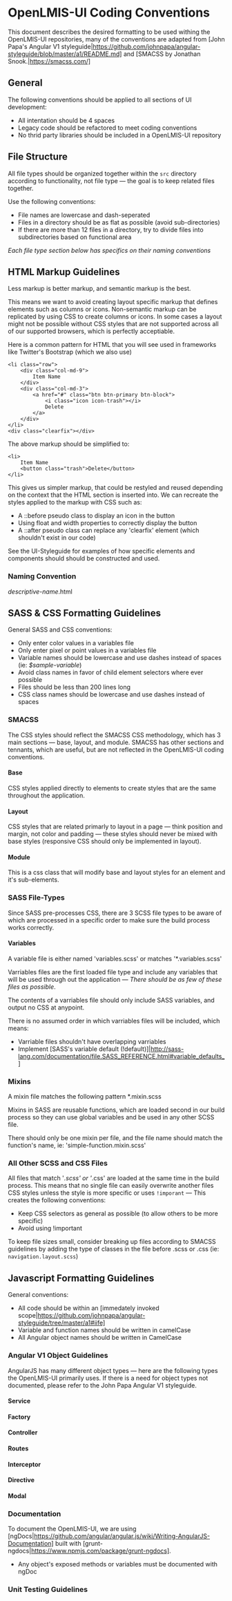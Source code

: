 # OpenLMIS-UI Coding Conventions

This document describes the desired formatting to be used withing the OpenLMIS-UI repositories, many of the conventions are adapted from [John Papa's Angular V1 styleguide|https://github.com/johnpapa/angular-styleguide/blob/master/a1/README.md] and [SMACSS by Jonathan Snook.|https://smacss.com/]

## General
The following conventions should be applied to all sections of UI development:
* All intentation should be 4 spaces
* Legacy code should be refactored to meet coding conventions
* No thrid party libraries should be included in a OpenLMIS-UI repository

## File Structure
All file types should be organized together within the `src` directory according to functionality, not file type — the goal is to keep related files together.

Use the following conventions:
* File names are lowercase and dash-seperated
* Files in a directory should be as flat as possible (avoid sub-directories)
* If there are more than 12 files in a directory, try to divide files into subdirectories based on functional area

*Each file type section below has specifics on their naming conventions*

## HTML Markup Guidelines

Less markup is better markup, and semantic markup is the best.

This means we want to avoid creating layout specific markup that defines elements such as columns or icons. Non-semantic markup can be replicated by using CSS to create columns or icons. In some cases a layout might not be possible without CSS styles that are not supported across all of our supported browsers, which is perfectly acceptiable.

Here is a common pattern for HTML that you will see used in frameworks like Twitter's Bootstrap (which we also use)
```
<li class="row">
	<div class="col-md-9">
		Item Name
	</div>
	<div class="col-md-3">
		<a href="#" class="btn btn-primary btn-block">
			<i class="icon icon-trash"></i>
			Delete
		</a>
	</div>
</li>
<div class="clearfix"></div>
```

The above markup should be simplified to:
```
<li>
	Item Name
	<button class="trash">Delete</button>
</li>
```
This gives us simpler markup, that could be restyled and reused depending on the context that the HTML section is inserted into. We can recreate the styles applied to the markup with CSS such as:
* A ::before pseudo class to display an icon in the button
* Using float and width properties to correctly display the button
* A ::after pseudo class can replace any 'clearfix' element (which shouldn't exist in our code)

See the UI-Styleguide for examples of how specific elements and components should should be constructed and used. 

### Naming Convention
_descriptive-name_.html

## SASS & CSS Formatting Guidelines

General SASS and CSS conventions:
* Only enter color values in a variables file
* Only enter pixel or point values in a variables file
* Variable names should be lowercase and use dashes instead of spaces (ie: _$sample-variable_) 
* Avoid class names in favor of child element selectors where ever possible
* Files should be less than 200 lines long
* CSS class names should be lowercase and use dashes instead of spaces

### SMACSS
The CSS styles should reflect the SMACSS CSS methodology, which has 3 main sections — base, layout, and module. SMACSS has other sections and tennants, which are useful, but are not reflected in the OpenLMIS-UI coding conventions. 

#### Base
CSS styles applied directly to elements to create styles that are the same throughout the application.

#### Layout
CSS styles that are related primarly to layout in a page — think position and margin, not color and padding — these styles should never be mixed with base styles (responsive CSS should only be implemented in layout).

#### Module
This is a css class that will modify base and layout styles for an element and it's sub-elements.

### SASS File-Types
Since SASS pre-processes CSS, there are 3 SCSS file types to be aware of which are processed in a specific order to make sure the build process works correctly.

#### Variables
A variable file is either named 'variables.scss' or matches '*.variables.scss'

Varriables files are the first loaded file type and include any variables that will be used through out the application — *There should be as few of these files as possible*.

The contents of a varriables file should only include SASS variables, and output no CSS at anypoint.

There is no assumed order in which varriables files will be included, which means:
* Varriable files shouldn't have overlapping varriables
* Implement [SASS's variable default (!default)]|http://sass-lang.com/documentation/file.SASS_REFERENCE.html#variable_defaults_]

### Mixins
A mixin file matches the following pattern *.mixin.scss

Mixins in SASS are reusable functions, which are loaded second in our build process so they can use global variables and be used in any other SCSS file. 

There should only be one mixin per file, and the file name should match the function's name, ie: 'simple-function.mixin.scss'

### All Other SCSS and CSS Files
All files that match '*.scss' or '*.css' are loaded at the same time in the build process. This means that no single file can easily overwrite another files CSS styles unless the style is more specific or uses `!imporant` — This creates the following conventions:
* Keep CSS selectors as general as possible (to allow others to be more specific)
* Avoid using !important

To keep file sizes small, consider breaking up files according to SMACSS guidelines by adding the type of classes in the file before .scss or .css (ie: `navigation.layout.scss`)

## Javascript Formatting Guidelines

General conventions:
* All code should be within an [immedately invoked scope|https://github.com/johnpapa/angular-styleguide/tree/master/a1#iife]
* Variable and function names should be written in camelCase
* All Angular object names should be written in CamelCase

### Angular V1 Object Guidelines
AngularJS has many different object types — here are the following types the OpenLMIS-UI primarily uses. If there is a need for object types not documented, please refer to the John Papa Angular V1 styleguide.

#### Service

#### Factory

#### Controller

#### Routes

#### Interceptor

#### Directive

#### Modal

### Documentation
To document the OpenLMIS-UI, we are using [ngDocs|https://github.com/angular/angular.js/wiki/Writing-AngularJS-Documentation] built with [grunt-ngdocs|https://www.npmjs.com/package/grunt-ngdocs].

* Any object's exposed methods or variables must be documented with ngDoc

### Unit Testing Guidelines
 
